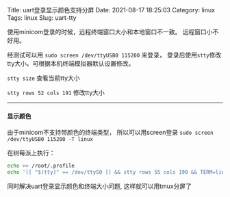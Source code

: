 Title: uart登录显示颜色支持分屏
Date: 2021-08-17 18:25:03
Category: linux
Tags: linux
Slug: uart-tty


使用minicom登录的时候，远程终端窗口大小和本地窗口不一致。 远程窗口小不好用。

经测试可以用 `sudo screen /dev/ttyUSB0 115200` 来登录， 登录后使用`stty`修改tty大小。可根据本机终端模拟器默认设置修改。


`stty size` 查看当前tty大小

`stty rows 52 cols 191` 修改tty大小

----
#### 显示颜色

由于minicom不支持带颜色的终端类型， 所以可以用screen登录 `sudo screen /dev/ttyUSB0 115200 -T linux`

在树莓派上执行：
```bash
echo >> /root/.profile
echo '[[ "$(tty)" == /dev/ttyS0 ]] && stty rows 55 cols 190 && TERM=linux bash && exit'  >> /root/.profile
```

同时解决uart登录显示颜色和终端大小问题, 这样就可以用tmux分屏了


